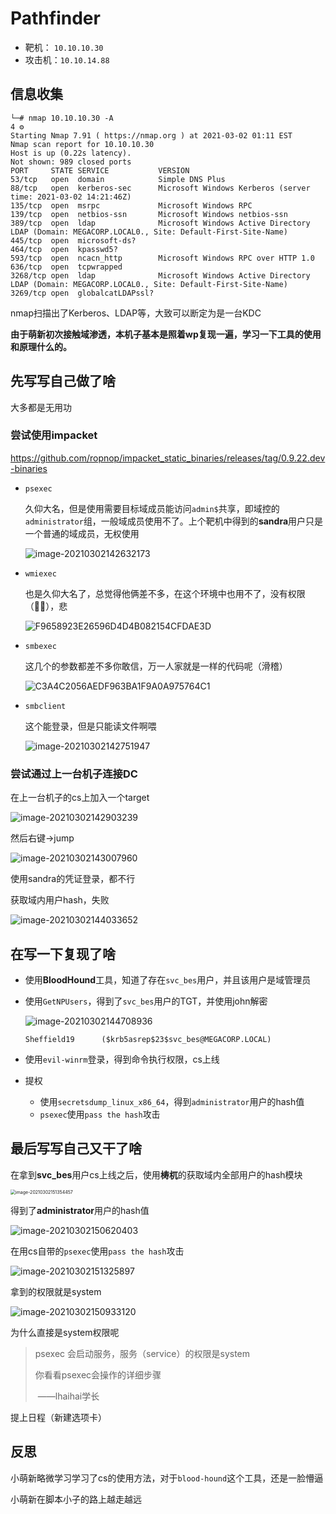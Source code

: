 # Pathfinder



-   靶机： `10.10.10.30`
-   攻击机：`10.10.14.88`



## 信息收集



```shell
└─# nmap 10.10.10.30 -A                                                                                                                                                    4 ⚙
Starting Nmap 7.91 ( https://nmap.org ) at 2021-03-02 01:11 EST
Nmap scan report for 10.10.10.30
Host is up (0.22s latency).
Not shown: 989 closed ports
PORT     STATE SERVICE           VERSION
53/tcp   open  domain            Simple DNS Plus
88/tcp   open  kerberos-sec      Microsoft Windows Kerberos (server time: 2021-03-02 14:21:46Z)
135/tcp  open  msrpc             Microsoft Windows RPC
139/tcp  open  netbios-ssn       Microsoft Windows netbios-ssn
389/tcp  open  ldap              Microsoft Windows Active Directory LDAP (Domain: MEGACORP.LOCAL0., Site: Default-First-Site-Name)
445/tcp  open  microsoft-ds?
464/tcp  open  kpasswd5?
593/tcp  open  ncacn_http        Microsoft Windows RPC over HTTP 1.0
636/tcp  open  tcpwrapped
3268/tcp open  ldap              Microsoft Windows Active Directory LDAP (Domain: MEGACORP.LOCAL0., Site: Default-First-Site-Name)
3269/tcp open  globalcatLDAPssl?
```

nmap扫描出了Kerberos、LDAP等，大致可以断定为是一台KDC

**由于萌新初次接触域渗透，本机子基本是照着wp复现一遍，学习一下工具的使用和原理什么的。**



## 先写写自己做了啥

大多都是无用功



### 尝试使用impacket

https://github.com/ropnop/impacket_static_binaries/releases/tag/0.9.22.dev-binaries

-   `psexec`

    久仰大名，但是使用需要目标域成员能访问`admin$`共享，即域控的`administrator`组，一般域成员使用不了。上个靶机中得到的**sandra**用户只是一个普通的域成员，无权使用

    ![image-20210302142632173](https://gitee.com/ethustdout/pics/raw/master/uPic/image-20210302142632173.png)

-   `wmiexec`

    也是久仰大名了，总觉得他俩差不多，在这个环境中也用不了，没有权限（🤷‍♂️），悲

    ![F9658923E26596D4D4B082154CFDAE3D](https://gitee.com/ethustdout/pics/raw/master/uPic/F9658923E26596D4D4B082154CFDAE3D.jpg)

-   `smbexec`

    这几个的参数都差不多你敢信，万一人家就是一样的代码呢（滑稽）

    ![C3A4C2056AEDF963BA1F9A0A975764C1](https://gitee.com/ethustdout/pics/raw/master/uPic/C3A4C2056AEDF963BA1F9A0A975764C1.jpg)

-   `smbclient`

    这个能登录，但是只能读文件啊喂

    ![image-20210302142751947](https://gitee.com/ethustdout/pics/raw/master/uPic/image-20210302142751947.png)



### 尝试通过上一台机子连接DC

在上一台机子的cs上加入一个target

![image-20210302142903239](https://gitee.com/ethustdout/pics/raw/master/uPic/image-20210302142903239.png)

然后右键->jump

![image-20210302143007960](https://gitee.com/ethustdout/pics/raw/master/uPic/image-20210302143007960.png)

使用sandra的凭证登录，都不行

获取域内用户hash，失败

![image-20210302144033652](https://gitee.com/ethustdout/pics/raw/master/uPic/image-20210302144033652.png)



## 在写一下复现了啥

-   使用**BloodHound**工具，知道了存在`svc_bes`用户，并且该用户是域管理员

-   使用`GetNPUsers`，得到了`svc_bes`用户的TGT，并使用john解密

    ![image-20210302144708936](https://gitee.com/ethustdout/pics/raw/master/uPic/image-20210302144708936.png)

    `Sheffield19      ($krb5asrep$23$svc_bes@MEGACORP.LOCAL)`

-   使用`evil-winrm`登录，得到命令执行权限，cs上线

-   提权

    -   使用`secretsdump_linux_x86_64`，得到`administrator`用户的hash值
    -   `psexec`使用`pass the hash`攻击



## 最后写写自己又干了啥

在拿到**svc_bes**用户cs上线之后，使用**梼杌**的获取域内全部用户的hash模块

<img src="https://gitee.com/ethustdout/pics/raw/master/uPic/image-20210302151354457.png" alt="image-20210302151354457" style="zoom:50%;" />

得到了**administrator**用户的hash值

![image-20210302150620403](https://gitee.com/ethustdout/pics/raw/master/uPic/image-20210302150620403.png)

在用cs自带的`psexec`使用`pass the hash`攻击

![image-20210302151325897](https://gitee.com/ethustdout/pics/raw/master/uPic/image-20210302151325897.png)

拿到的权限就是system

![image-20210302150933120](https://gitee.com/ethustdout/pics/raw/master/uPic/image-20210302150933120.png)

为什么直接是system权限呢

>   psexec 会启动服务，服务（service）的权限是system 
>
>   你看看psexec会操作的详细步骤
>
>   ​																												——lhaihai学长

提上日程（新建选项卡）





## 反思

小萌新略微学习学习了cs的使用方法，对于`blood-hound`这个工具，还是一脸懵逼



小萌新在脚本小子的路上越走越远

